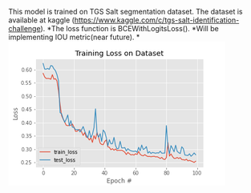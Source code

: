 This model is trained on TGS Salt segmentation dataset. The dataset is available at kaggle (https://www.kaggle.com/c/tgs-salt-identification-challenge).
*The loss function is BCEWithLogitsLoss(). 
*Will be implementing IOU metric(near future).
*![This is an image](https://github.com/Teja1631/DeepLearning/blob/main/UNet/output/plot.png)
